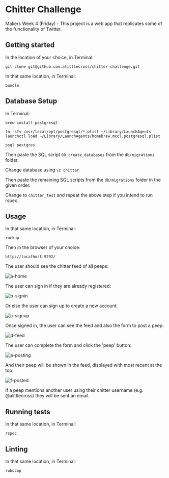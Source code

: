 # Chitter Challenge

Makers Week 4 (Friday) - This project is a web app that replicates some of the functionality of Twitter.

## Getting started

In the location of your choice, in Terminal:

`git clone git@github.com:alittlecross/chitter-challenge.git`

In that same location, in Terminal:

`bundle`

## Database Setup

In Terminal:

```
brew install postgresql

ln -sfv /usr/local/opt/postgresql/*.plist ~/Library/LaunchAgents
launchctl load ~/Library/LaunchAgents/homebrew.mxcl.postgresql.plist

psql postgres
```

Then paste the SQL script `00_create_databases` from the `db/migrations` folder.

Change database using `\c chitter`

Then paste the remaining SQL scripts from the `db/migrations` folder in the given order.

Change to `chitter_test` and repeat the above step if you intend to run rspec.

## Usage

In that same location, in Terminal:

`rackup`

Then in the browser of your choice:

`http://localhost:9292/`

The user should see the chitter feed of all peeps:

![a-home](images/a-home.png)

The user can sign in if they are already registered:

![b-signin](images/b-signin.png)

Or else the user can sign up to create a new account:

![c-signup](images/c-signup.png)

Once signed in, the user can see the feed and also the form to post a peep:

![d-feed](images/d-feed.png)

The user can complete the form and click the 'peep' button:

![e-posting](images/e-posting.png)

And their peep will be shown in the feed, displayed with most recent at the top:

![f-posted](images/f-posted.png)

If a peep mentions another user using their chitter username (e.g. @alittlecross) they will be sent an email.

## Running tests

In that same location, in Terminal:

`rspec`

## Linting

In that same location, in Terminal:

`rubocop`
